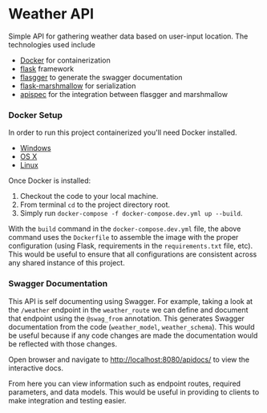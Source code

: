 # Weather API

Simple API for gathering weather data based on user-input location.  The technologies used include

- [Docker](https://palletsprojects.com/p/flask/) for containerization
- [flask](https://palletsprojects.com/p/flask/) framework
- [flasgger](https://github.com/flasgger/flasgger) to generate the swagger documentation
- [flask-marshmallow](https://flask-marshmallow.readthedocs.io/en/latest/) for serialization
- [apispec](https://apispec.readthedocs.io/en/latest/) for the integration between flasgger and marshmallow

### Docker Setup

In order to run this project containerized you'll need Docker installed.

* [Windows](https://docs.docker.com/windows/started)
* [OS X](https://docs.docker.com/mac/started/)
* [Linux](https://docs.docker.com/linux/started/)

Once Docker is installed:

1.  Checkout the code to your local machine.
2.  From terminal `cd` to the project directory root.
3.  Simply run `docker-compose -f docker-compose.dev.yml up --build`.  
    
With the `build` command in the `docker-compose.dev.yml` file, the above command uses the `Dockerfile` to assemble 
the image with the proper configuration (using Flask, requirements in the `requirements.txt` file, etc).  This would be
useful to ensure that all configurations are consistent across any shared instance of this project.
    
### Swagger Documentation

This API is self documenting using Swagger.  For example, taking a look at the `/weather` endpoint in the `weather_route` 
we can define and document that endpoint using the `@swag_from` annotation.  This generates Swagger documentation from the code
(`weather_model`, `weather_schema`).  This would be useful because if any code changes are made the documentation would be
reflected with those changes.

Open browser and navigate to [http://localhost:8080/apidocs/](http://localhost:8080/apidocs/) to view the interactive docs.

From here you can view information such as endpoint routes, required parameters, and data models.  This would be useful
in providing to clients to make integration and testing easier.


